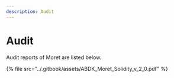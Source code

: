 ```yaml
---
description: Audit
---
```


# Audit

Audit reports of Moret are listed below.

{% file src="../.gitbook/assets/ABDK_Moret_Solidity_v_2_0.pdf" %}

